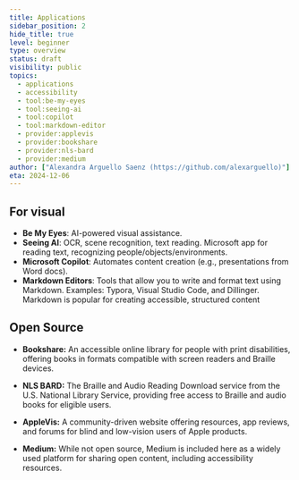 ```yaml
---
title: Applications
sidebar_position: 2
hide_title: true
level: beginner
type: overview
status: draft
visibility: public
topics:
  - applications
  - accessibility
  - tool:be-my-eyes
  - tool:seeing-ai
  - tool:copilot
  - tool:markdown-editor
  - provider:applevis
  - provider:bookshare
  - provider:nls-bard
  - provider:medium
author: ["Alexandra Arguello Saenz (https://github.com/alexarguello)"]
eta: 2024-12-06
---
```


## For visual
- **Be My Eyes**: AI-powered visual assistance.  
- **Seeing AI**: OCR, scene recognition, text reading. Microsoft app for reading text, recognizing people/objects/environments. 
- **Microsoft Copilot**: Automates content creation (e.g., presentations from Word docs). 
- **Markdown Editors**: Tools that allow you to write and format text using Markdown. Examples: Typora, Visual Studio Code, and Dillinger. Markdown is popular for creating accessible, structured content 

## Open Source
- **Bookshare:**
An accessible online library for people with print disabilities, offering books in formats compatible with screen readers and Braille devices.

- **NLS BARD:**
The Braille and Audio Reading Download service from the U.S. National Library Service, providing free access to Braille and audio books for eligible users.

- **AppleVis:**
A community-driven website offering resources, app reviews, and forums for blind and low-vision users of Apple products.

- **Medium:**
While not open source, Medium is included here as a widely used platform for sharing open content, including accessibility resources.
